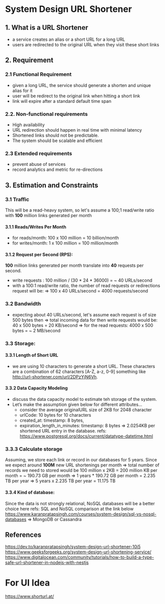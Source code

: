 # System Design URL Shortener
## 1. What is a URL Shortener
- a service creates an alias or a short URL for a long URL
- users are redirected to the original URL when they visit these short links

## 2. Requirement

### 2.1 Functional Requirement
- given a long URL, the service should generate a shorten and unique alias for it
- user will be redirect to the original link when hitting a short link
- link will expire after a standard default time span

### 2.2. Non-functional requirements
- High availability
- URL redirection should happen in real time with minimal latency
- Shortened links should not be predictable.
- The system should be scalable and efficient

### 2.3 Extended requirements
- prevent abuse of services
- record analytics and metric for re-directions

## 3. Estimation and Constraints

### 3.1 Traffic
This will be a read-heavy system, so let's assume a 100;1 read/write ratio with **100** million links generated per month

#### 3.1.1 Reads/Writes Per Month
- for reads/month: 100  x 100 million = 10 billion/month
- for writes/month: 1   x 100 million = 100 million/month

#### 3.1.2 Request per Second (RPS):
**100** million links generated per month translate into **40** requests per second.
- write requests : 100 million / (30 * 24 * 36000) = ~ 40 URLs/second
- with a 100:1 read/write ratio, the number of read requests or redirections request will be:
=> 100 x 40 URLs/second = 4000 requests/second

### 3.2 Bandwidth
- expecting about 40 URLs/second, let's assume each request is of size 500 bytes then 
=> total incoming data for then write requests would be:
  40 x 500 bytes = 20 KB/second
=> for the read requests:
  4000 x 500 bytes = ~ 2 MB/second

### 3.3 Storage:

#### 3.3.1 Length of Short URL
- we are using 10 characters to generate a short URL. 
These characters are a combination of 62 characters [A-Z, a-z, 0-9] something like 
http://url-shortener.com/url/2DPzYjN6Vh.

#### 3.3.2 Data Capacity Modeling
- discuss the data capacity model to estimate teh storage of the system.
- Let’s make the assumption given below for different attributes… 
  + consider the average originalURL size of 2KB for 2048 character
  + urlCode: 10 bytes for 10 characters
  + created_at: timestamp: 8 bytes,
  + expiration_length_in_minutes: timestamp: 8 bytes
=> 2.0254KB per shortened URL entry in the database.
refs: https://www.postgresql.org/docs/current/datatype-datetime.html

### 3.3.3 Calculate storage
Assuming, we store each link or record in our databases for 5 years. Since we expect around **100M** new URL shortenings per month
=> total number of records we need to stored would be
  100 million x 2KB = 200 million KB per month = ~ 190.73 GB per month
  => 1 years * 190.72 GB per month = 2.235 TB per year
  => 5 years x 2.235 TB per year = 11.175 TB

#### 3.3.4 Kind of database:
Since the data is not strongly relational, NoSQL databases will be a better choice here
refs: SQL and NoSQL comparison at the link below
https://www.karanpratapsingh.com/courses/system-design/sql-vs-nosql-databases
=> MongoDB or Cassandra

## References
https://dev.to/karanpratapsingh/system-design-url-shortener-10i5
https://www.geeksforgeeks.org/system-design-url-shortening-service/
https://www.digitalocean.com/community/tutorials/how-to-build-a-type-safe-url-shortener-in-nodejs-with-nestjs

# For UI Idea
https://www.shorturl.at/